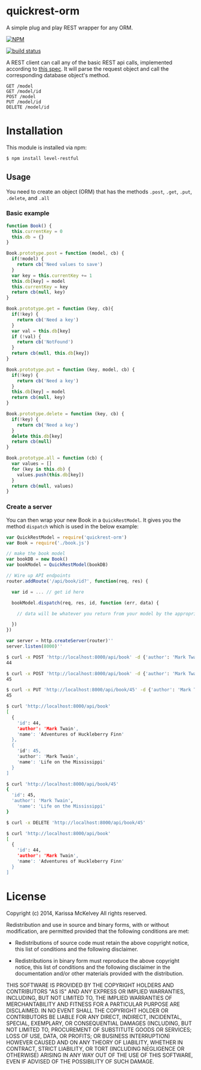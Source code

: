 quickrest-orm
=============

A simple plug and play REST wrapper for any ORM.

[![NPM](https://nodei.co/npm/level-restful.png?compact=true)](https://nodei.co/npm/level-restful/)

[![build status](https://secure.travis-ci.org/karissa/level-restful.png)](http://travis-ci.org/karissa/level-restful)


A REST client can call any of the basic REST api calls, implemented according to [this spec](http://www.restapitutorial.com/lessons/httpmethods.html). It will parse the request object and call the corresponding database object's method.


```
GET /model
GET /model/id
POST /model
PUT /model/id
DELETE /model/id
```


# Installation
This module is installed via npm:

```bash
$ npm install level-restful
```

## Usage

You need to create an object (ORM) that has the methods ```.post```, ```.get```, ```.put```, ```.delete```, and ```.all```

### Basic example

```js
function Book() {
  this.currentKey = 0
  this.db = {}
}

Book.prototype.post = function (model, cb) {
  if(!model) {
    return cb('Need values to save')
  }
  var key = this.currentKey += 1
  this.db[key] = model
  this.currentKey = key
  return cb(null, key)
}

Book.prototype.get = function (key, cb){
  if(!key) {
    return cb('Need a key')
  }
  var val = this.db[key]
  if (!val) {
    return cb('NotFound')
  }
  return cb(null, this.db[key])
}

Book.prototype.put = function (key, model, cb) {
  if(!key) {
    return cb('Need a key')
  }
  this.db[key] = model
  return cb(null, key)
}

Book.prototype.delete = function (key, cb) {
  if(!key) {
    return cb('Need a key')
  }
  delete this.db[key]
  return cb(null)
}

Book.prototype.all = function (cb) {
  var values = []
  for (key in this.db) {
    values.push(this.db[key])
  }
  return cb(null, values)
}

```

### Create a server

You can then wrap your new Book in a ```QuickRestModel```. It gives you the method ```dispatch``` which is used in the below example:

```js
var QuickRestModel = require('quickrest-orm')
var Book = require('./book.js')

// make the book model
var bookDB = new Book()
var bookModel = QuickRestModel(bookDB)

// Wire up API endpoints
router.addRoute('/api/book/id?', function(req, res) {

  var id = ... // get id here

  bookModel.dispatch(req, res, id, function (err, data) {

    // data will be whatever you return from your model by the appropriate REST method call

  })
})

var server = http.createServer(router)''
server.listen(8000)''
```


```bash
$ curl -x POST 'http://localhost:8000/api/book' -d {'author': 'Mark Twain', 'name': 'Adventures of Huckleberry Finn'}
44
```

```bash
$ curl -x POST 'http://localhost:8000/api/book' -d {'author': 'Mark Twain', 'name': 'N/A'}
45
```

```bash
$ curl -x PUT 'http://localhost:8000/api/book/45' -d {'author': 'Mark Twain', 'name': 'Life on the Mississippi'}
45
```

```bash
$ curl 'http://localhost:8000/api/book'
[
  {
    'id': 44,
    'author': 'Mark Twain',
    'name': 'Adventures of Huckleberry Finn'
  },
  {
    'id': 45,
    'author': 'Mark Twain',
    'name': 'Life on the Mississippi'
  }
]
```

```bash
$ curl 'http://localhost:8000/api/book/45'
{
  'id': 45,
  'author': 'Mark Twain',
    'name': 'Life on the Mississippi'
}
```

```bash
$ curl -x DELETE 'http://localhost:8000/api/book/45'
```

```bash
$ curl 'http://localhost:8000/api/book'
[
  {
    'id': 44,
    'author': 'Mark Twain',
    'name': 'Adventures of Huckleberry Finn'
  }
]
```


# License
Copyright (c) 2014, Karissa McKelvey
All rights reserved.

Redistribution and use in source and binary forms, with or without
modification, are permitted provided that the following conditions are met:

* Redistributions of source code must retain the above copyright notice, this
  list of conditions and the following disclaimer.

* Redistributions in binary form must reproduce the above copyright notice,
  this list of conditions and the following disclaimer in the documentation
  and/or other materials provided with the distribution.

THIS SOFTWARE IS PROVIDED BY THE COPYRIGHT HOLDERS AND CONTRIBUTORS "AS IS"
AND ANY EXPRESS OR IMPLIED WARRANTIES, INCLUDING, BUT NOT LIMITED TO, THE
IMPLIED WARRANTIES OF MERCHANTABILITY AND FITNESS FOR A PARTICULAR PURPOSE ARE
DISCLAIMED. IN NO EVENT SHALL THE COPYRIGHT HOLDER OR CONTRIBUTORS BE LIABLE
FOR ANY DIRECT, INDIRECT, INCIDENTAL, SPECIAL, EXEMPLARY, OR CONSEQUENTIAL
DAMAGES (INCLUDING, BUT NOT LIMITED TO, PROCUREMENT OF SUBSTITUTE GOODS OR
SERVICES; LOSS OF USE, DATA, OR PROFITS; OR BUSINESS INTERRUPTION) HOWEVER
CAUSED AND ON ANY THEORY OF LIABILITY, WHETHER IN CONTRACT, STRICT LIABILITY,
OR TORT (INCLUDING NEGLIGENCE OR OTHERWISE) ARISING IN ANY WAY OUT OF THE USE
OF THIS SOFTWARE, EVEN IF ADVISED OF THE POSSIBILITY OF SUCH DAMAGE.

